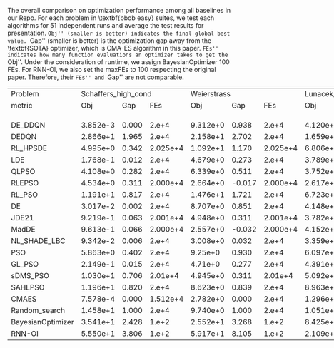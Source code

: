 The overall comparison on optimization performance among all baselines in our Repo. For each problem in \textbf{bbob easy} suites, we test each algorithms for $51$ independent runs and average the test results for presentation. ``Obj'' (smaller is better) indicates the final global best value. ``Gap'' (smaller is better) is the optimization gap away from the \textbf{SOTA} optimizer, which is CMA-ES algorithm in this paper. ``FEs'' indicates how many function evaluations an optimizer takes to get the ``Obj''. Under the consideration of runtime, we assign BayesianOptimizer 100 FEs. For RNN-OI, we also set the maxFEs to 100 respecting the original paper. Therefore, their ``FEs'' and ``Gap'' are not comparable.
<body>
    <table style="width:1026pt"> <!--StartFragment--> 
 <colgroup>
  <col width="72" span="19" style="width:54pt"> 
 </colgroup>
 <tbody>
  <tr height="18"> 
   <td class="xl65">Problem</td> 
   <td colspan="3" class="xl65">Schaffers_high_cond</td> 
   <td colspan="3" class="xl65">Weierstrass</td> 
   <td colspan="3" class="xl65">Lunacek_bi_Rastrigin</td> 
   <td colspan="3" class="xl65">Linear_Slope</td> 
   <td colspan="3" class="xl65">Schwefel</td> 
   <td colspan="3" class="xl65">Sphere</td> 
  </tr> 
  <tr height="18"> 
   <td class="xl65">metric</td> 
   <td class="xl65">Obj</td> 
   <td class="xl65">Gap</td> 
   <td class="xl65">FEs</td> 
   <td class="xl65">Obj</td> 
   <td class="xl65">Gap</td> 
   <td class="xl65">FEs</td> 
   <td class="xl65">Obj</td> 
   <td class="xl65">Gap</td> 
   <td class="xl65">FEs</td> 
   <td class="xl65">Obj</td> 
   <td class="xl65">Gap</td> 
   <td class="xl65">FEs</td> 
   <td class="xl65">Obj</td> 
   <td class="xl65">Gap</td> 
   <td class="xl65">FEs</td> 
   <td class="xl65">Obj</td> 
   <td class="xl65">Gap</td> 
   <td class="xl65">FEs</td> 
  </tr> 
  <tr height="18"> 
   <td class></td> 
   <td class></td> 
   <td class></td> 
   <td class></td> 
   <td class></td> 
   <td class></td> 
   <td class></td> 
   <td class></td> 
   <td class></td> 
   <td class></td> 
   <td class></td> 
   <td class></td> 
   <td class></td> 
   <td class></td> 
   <td class></td> 
   <td class></td> 
   <td class></td> 
   <td class></td> 
   <td class></td> 
  </tr> 
  <tr height="18"> 
   <td class="xl65">DE_DDQN</td> 
   <td class>3.852e-3</td> 
   <td class>0.000</td> 
   <td class>2.e+4</td> 
   <td class>9.312e+0</td> 
   <td class>0.938</td> 
   <td class>2.e+4</td> 
   <td class>4.120e+1</td> 
   <td class>0.306</td> 
   <td class>2.e+4</td> 
   <td class>3.181e-2</td> 
   <td class>0.001</td> 
   <td class>9.682e+3</td> 
   <td class>1.699e+0</td> 
   <td class>0.001</td> 
   <td class>2.e+4</td> 
   <td class>9.038e-7</td> 
   <td class>0.000</td> 
   <td class>1.071e+4</td> 
  </tr> 
  <tr height="18"> 
   <td class="xl65">DEDQN</td> 
   <td class>2.866e+1</td> 
   <td class>1.965</td> 
   <td class>2.e+4</td> 
   <td class>2.158e+1</td> 
   <td class>2.702</td> 
   <td class>2.e+4</td> 
   <td class>1.659e+2</td> 
   <td class>1.659</td> 
   <td class>2.e+4</td> 
   <td class>4.782e+1</td> 
   <td class>0.920</td> 
   <td class>2.e+4</td> 
   <td class>5.633e+3</td> 
   <td class>16.140</td> 
   <td class>2.e+4</td> 
   <td class>2.716e+1</td> 
   <td class>2.367</td> 
   <td class>2.e+4</td> 
  </tr> 
  <tr height="18"> 
   <td class="xl65">RL_HPSDE</td> 
   <td class>4.995e+0</td> 
   <td class>0.342</td> 
   <td class>2.025e+4</td> 
   <td class>1.092e+1</td> 
   <td class>1.170</td> 
   <td class>2.025e+4</td> 
   <td class>6.806e+1</td> 
   <td class>0.598</td> 
   <td class>2.025e+4</td> 
   <td class>0.e+0</td> 
   <td class>0.000</td> 
   <td class>6.039e+3</td> 
   <td class>2.422e+0</td> 
   <td class>0.003</td> 
   <td class>2.025e+4</td> 
   <td class>1.017e-1</td> 
   <td class>0.009</td> 
   <td class>2.025e+4</td> 
  </tr> 
  <tr height="18"> 
   <td class="xl65">LDE</td> 
   <td class>1.768e-1</td> 
   <td class>0.012</td> 
   <td class>2.e+4</td> 
   <td class>4.679e+0</td> 
   <td class>0.273</td> 
   <td class>2.e+4</td> 
   <td class>3.789e+1</td> 
   <td class>0.270</td> 
   <td class>2.e+4</td> 
   <td class>1.057e-8</td> 
   <td class>0.000</td> 
   <td class>1.978e+4</td> 
   <td class>1.243e+0</td> 
   <td class>-0.001</td> 
   <td class>2.e+4</td> 
   <td class>7.837e-9</td> 
   <td class>0.000</td> 
   <td class>8.523e+3</td> 
  </tr> 
  <tr height="18"> 
   <td class="xl65">QLPSO</td> 
   <td class>4.108e+0</td> 
   <td class>0.282</td> 
   <td class>2.e+4</td> 
   <td class>6.339e+0</td> 
   <td class>0.511</td> 
   <td class>2.e+4</td> 
   <td class>3.752e+1</td> 
   <td class>0.266</td> 
   <td class>2.e+4</td> 
   <td class>2.607e+1</td> 
   <td class>0.502</td> 
   <td class>1.613e+4</td> 
   <td class>1.594e+0</td> 
   <td class>0.000</td> 
   <td class>2.e+4</td> 
   <td class>2.757e+0</td> 
   <td class>0.240</td> 
   <td class>2.e+4</td> 
  </tr> 
  <tr height="18"> 
   <td class="xl65">RLEPSO</td> 
   <td class>4.534e+0</td> 
   <td class>0.311</td> 
   <td class>2.000e+4</td> 
   <td class>2.664e+0</td> 
   <td class>-0.017</td> 
   <td class>2.000e+4</td> 
   <td class>2.617e+1</td> 
   <td class>0.143</td> 
   <td class>2.000e+4</td> 
   <td class>0.e+0</td> 
   <td class>0.000</td> 
   <td class>2.669e+3</td> 
   <td class>1.648e+0</td> 
   <td class>0.001</td> 
   <td class>2.001e+4</td> 
   <td class>8.306e-9</td> 
   <td class>0.000</td> 
   <td class>7.102e+3</td> 
  </tr> 
  <tr height="18"> 
   <td class="xl65">RL_PSO</td> 
   <td class>1.191e+1</td> 
   <td class>0.817</td> 
   <td class>2.e+4</td> 
   <td class>1.476e+1</td> 
   <td class>1.721</td> 
   <td class>2.e+4</td> 
   <td class>6.723e+1</td> 
   <td class>0.589</td> 
   <td class>2.e+4</td> 
   <td class>5.468e+1</td> 
   <td class>1.052</td> 
   <td class>2.e+4</td> 
   <td class>2.89e+0</td> 
   <td class>0.004</td> 
   <td class>2.e+4</td> 
   <td class>2.384e+0</td> 
   <td class>0.208</td> 
   <td class>2.e+4</td> 
  </tr> 
  <tr height="18"> 
   <td class="xl65">DE</td> 
   <td class>3.017e-2</td> 
   <td class>0.002</td> 
   <td class>2.e+4</td> 
   <td class>8.707e+0</td> 
   <td class>0.851</td> 
   <td class>2.e+4</td> 
   <td class>4.148e+1</td> 
   <td class>0.309</td> 
   <td class>2.e+4</td> 
   <td class>0.e+0</td> 
   <td class>0.000</td> 
   <td class>1.449e+3</td> 
   <td class>1.779e-1</td> 
   <td class>-0.004</td> 
   <td class>1.846e+4</td> 
   <td class>8.179e-9</td> 
   <td class>0.000</td> 
   <td class>4.579e+3</td> 
  </tr> 
  <tr height="18"> 
   <td class="xl65">JDE21</td> 
   <td class>9.219e-1</td> 
   <td class>0.063</td> 
   <td class>2.001e+4</td> 
   <td class>4.948e+0</td> 
   <td class>0.311</td> 
   <td class>2.001e+4</td> 
   <td class>3.782e+1</td> 
   <td class>0.270</td> 
   <td class>2.001e+4</td> 
   <td class>1.492e-8</td> 
   <td class>0.000</td> 
   <td class>1.684e+4</td> 
   <td class>4.500e-1</td> 
   <td class>-0.003</td> 
   <td class>2.001e+4</td> 
   <td class>5.376e-9</td> 
   <td class>-0.000</td> 
   <td class>6.005e+3</td> 
  </tr> 
  <tr height="18"> 
   <td class="xl65">MadDE</td> 
   <td class>9.613e-1</td> 
   <td class>0.066</td> 
   <td class>2.000e+4</td> 
   <td class>2.557e+0</td> 
   <td class>-0.032</td> 
   <td class>2.000e+4</td> 
   <td class>4.152e+1</td> 
   <td class>0.310</td> 
   <td class>2.000e+4</td> 
   <td class>0.e+0</td> 
   <td class>0.000</td> 
   <td class>5.95e+3</td> 
   <td class>8.503e-1</td> 
   <td class>-0.002</td> 
   <td class>2.000e+4</td> 
   <td class>8.102e-9</td> 
   <td class>0.000</td> 
   <td class>1.946e+4</td> 
  </tr> 
  <tr height="18"> 
   <td class="xl65">NL_SHADE_LBC</td> 
   <td class>9.342e-2</td> 
   <td class>0.006</td> 
   <td class>2.e+4</td> 
   <td class>3.008e+0</td> 
   <td class>0.032</td> 
   <td class>2.e+4</td> 
   <td class>3.359e+1</td> 
   <td class>0.224</td> 
   <td class>2.e+4</td> 
   <td class>0.e+0</td> 
   <td class>0.000</td> 
   <td class>7.745e+3</td> 
   <td class>1.83e-1</td> 
   <td class>-0.004</td> 
   <td class>2.e+4</td> 
   <td class>8.113e-9</td> 
   <td class>0.000</td> 
   <td class>1.443e+4</td> 
  </tr> 
  <tr height="18"> 
   <td class="xl65">PSO</td> 
   <td class>5.863e+0</td> 
   <td class>0.402</td> 
   <td class>2.e+4</td> 
   <td class>9.25e+0</td> 
   <td class>0.930</td> 
   <td class>2.e+4</td> 
   <td class>6.097e+1</td> 
   <td class>0.521</td> 
   <td class>2.e+4</td> 
   <td class>1.479e+0</td> 
   <td class>0.028</td> 
   <td class>2.639e+3</td> 
   <td class>2.701e+0</td> 
   <td class>0.004</td> 
   <td class>2.e+4</td> 
   <td class>1.832e+0</td> 
   <td class>0.160</td> 
   <td class>2.e+4</td> 
  </tr> 
  <tr height="18"> 
   <td class="xl65">GL_PSO</td> 
   <td class>2.149e-1</td> 
   <td class>0.015</td> 
   <td class>2.e+4</td> 
   <td class>4.71e+0</td> 
   <td class>0.277</td> 
   <td class>2.e+4</td> 
   <td class>4.391e+1</td> 
   <td class>0.336</td> 
   <td class>2.e+4</td> 
   <td class>4.473e-6</td> 
   <td class>0.000</td> 
   <td class>2.e+4</td> 
   <td class>1.133e+0</td> 
   <td class>-0.001</td> 
   <td class>2.e+4</td> 
   <td class>1.336e-6</td> 
   <td class>0.000</td> 
   <td class>2.e+4</td> 
  </tr> 
  <tr height="18"> 
   <td class="xl65">sDMS_PSO</td> 
   <td class>1.030e+1</td> 
   <td class>0.706</td> 
   <td class>2.01e+4</td> 
   <td class>4.945e+0</td> 
   <td class>0.311</td> 
   <td class>2.01e+4</td> 
   <td class>5.092e+1</td> 
   <td class>0.412</td> 
   <td class>2.01e+4</td> 
   <td class>2.136e+0</td> 
   <td class>0.041</td> 
   <td class>2.01e+4</td> 
   <td class>2.24e+0</td> 
   <td class>0.002</td> 
   <td class>2.01e+4</td> 
   <td class>1.455e+0</td> 
   <td class>0.127</td> 
   <td class>2.01e+4</td> 
  </tr> 
  <tr height="18"> 
   <td class="xl65">SAHLPSO</td> 
   <td class>1.196e+1</td> 
   <td class>0.820</td> 
   <td class>2.e+4</td> 
   <td class>8.623e+0</td> 
   <td class>0.839</td> 
   <td class>2.e+4</td> 
   <td class>8.963e+1</td> 
   <td class>0.832</td> 
   <td class>2.e+4</td> 
   <td class>0.e+0</td> 
   <td class>0.000</td> 
   <td class>1.408e+3</td> 
   <td class>1.898e+1</td> 
   <td class>0.050</td> 
   <td class>2.e+4</td> 
   <td class>5.e+0</td> 
   <td class>0.436</td> 
   <td class>2.e+4</td> 
  </tr> 
  <tr height="18"> 
   <td class="xl65">CMAES</td> 
   <td class>7.578e-4</td> 
   <td class>0.000</td> 
   <td class>1.512e+4</td> 
   <td class>2.782e+0</td> 
   <td class>0.000</td> 
   <td class>2.e+4</td> 
   <td class>1.296e+1</td> 
   <td class>0.000</td> 
   <td class>2.e+4</td> 
   <td class>0.e+0</td> 
   <td class>0.000</td> 
   <td class>4.549e+2</td> 
   <td class>1.434e+0</td> 
   <td class>0.000</td> 
   <td class>2.e+4</td> 
   <td class>7.678e-9</td> 
   <td class>0.000</td> 
   <td class>4.76e+3</td> 
  </tr> 
  <tr height="18"> 
   <td class="xl65">Random_search</td> 
   <td class>1.458e+1</td> 
   <td class>1.000</td> 
   <td class>2.e+4</td> 
   <td class>9.740e+0</td> 
   <td class>1.000</td> 
   <td class>2.e+4</td> 
   <td class>1.051e+2</td> 
   <td class>1.000</td> 
   <td class>2.e+4</td> 
   <td class>5.197e+1</td> 
   <td class>1.000</td> 
   <td class>2.e+4</td> 
   <td class>3.503e+2</td> 
   <td class>1.000</td> 
   <td class>2.e+4</td> 
   <td class>1.147e+1</td> 
   <td class>1.000</td> 
   <td class>2.e+4</td> 
  </tr> 
  <tr height="18"> 
   <td class="xl65">BayesianOptimizer</td> 
   <td class>3.541e+1</td> 
   <td class>2.428</td> 
   <td class>1.e+2</td> 
   <td class>2.552e+1</td> 
   <td class>3.268</td> 
   <td class>1.e+2</td> 
   <td class>8.425e+1</td> 
   <td class>0.773</td> 
   <td class>1.e+2</td> 
   <td class>2.088e+1</td> 
   <td class>0.402</td> 
   <td class>6.8e+1</td> 
   <td class>3.355e+2</td> 
   <td class>0.958</td> 
   <td class>1.e+2</td> 
   <td class>7.805e-2</td> 
   <td class>0.007</td> 
   <td class>1.e+2</td> 
  </tr> 
  <tr height="18"> 
   <td class="xl65">RNN-OI</td> 
   <td class>5.550e+1</td> 
   <td class>3.806</td> 
   <td class>1.e+2</td> 
   <td class>5.917e+1</td> 
   <td class>8.105</td> 
   <td class>1.e+2</td> 
   <td class>2.109e+2</td> 
   <td class>2.147</td> 
   <td class>1.e+2</td> 
   <td class>2.299e+2</td> 
   <td class>4.424</td> 
   <td class>1.e+2</td> 
   <td class>2.552e+4</td> 
   <td class>73.135</td> 
   <td class>1.e+2</td> 
   <td class>9.372e+1</td> 
   <td class>8.169</td> 
   <td class>1.e+2</td> 
  </tr> <!--EndFragment--> 
 </tbody>
</table>
</body>
